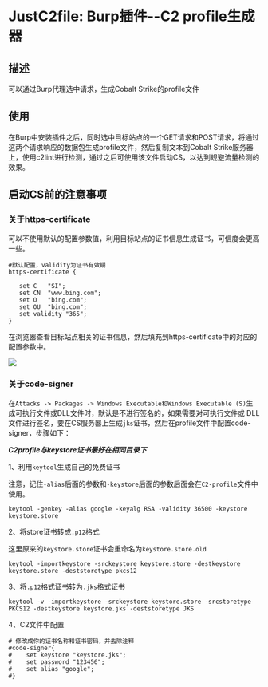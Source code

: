 # JustC2file: Burp插件--C2 profile生成器
## 描述
  可以通过Burp代理选中请求，生成Cobalt Strike的profile文件
## 使用
  在Burp中安装插件之后，同时选中目标站点的一个GET请求和POST请求，将通过这两个请求响应的数据包生成profile文件，然后复制文本到Cobalt Strike服务器上，使用c2lint进行检测，通过之后可使用该文件启动CS，以达到规避流量检测的效果。
  
## 启动CS前的注意事项
### 关于https-certificate

  可以不使用默认的配置参数值，利用目标站点的证书信息生成证书，可信度会更高一些。
  
 ```
 #默认配置，validity为证书有效期
 https-certificate {

    set C   "SI";
    set CN  "www.bing.com";
    set O   "bing.com";
    set OU  "bing.com";
    set validity "365";
}
 ```
  
  在浏览器查看目标站点相关的证书信息，然后填充到https-certificate中的对应的配置参数中。
 
 ![](https://github.com/Peithon/JustC2file/blob/master-tets/imgs/https-certificate.png)
  
### 关于code-signer

   在`Attacks -> Packages -> Windows Executable和Windows Executable (S)`生成可执行文件或DLL文件时，默认是不进行签名的，如果需要对可执行文件或 DLL 文件进行签名，要在CS服务器上生成`jks`证书，然后在profile文件中配置code-signer，步骤如下：
   
 ***C2profile与keystore证书最好在相同目录下***
   
   1、利用`keytool`生成自己的免费证书
   
   注意，记住`-alias`后面的参数和`-keystore`后面的参数后面会在`C2-profile`文件中使用。
```
keytool -genkey -alias google -keyalg RSA -validity 36500 -keystore keystore.store
``` 
  2、将store证书转成`.p12`格式
  
  这里原来的`keystore.store`证书会重命名为`keystore.store.old`
```
keytool -importkeystore -srckeystore keystore.store -destkeystore keystore.store -deststoretype pkcs12
```
  3、将`.p12`格式证书转为`.jks`格式证书
 ```
keytool -v -importkeystore -srckeystore keystore.store -srcstoretype PKCS12 -destkeystore keystore.jks -deststoretype JKS
```
  4、C2文件中配置
  
```
# 修改成你的证书名称和证书密码，并去除注释
#code-signer{
#    set keystore "keystore.jks";
#    set password "123456";
#    set alias "google";
#}
```

